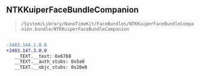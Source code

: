 ## NTKKuiperFaceBundleCompanion

> `/System/Library/NanoTimeKit/FaceBundles/NTKKuiperFaceBundleCompanion.bundle/NTKKuiperFaceBundleCompanion`

```diff

-2483.144.1.0.0
+2483.147.3.0.0
   __TEXT.__text: 0x67b8
   __TEXT.__auth_stubs: 0x5a0
   __TEXT.__objc_stubs: 0x20e0

```
